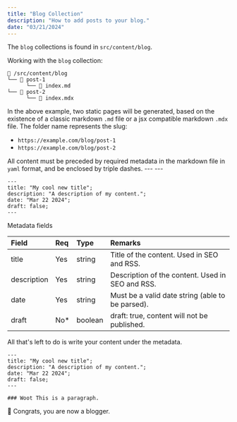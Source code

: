 ```yaml
---
title: "Blog Collection"
description: "How to add posts to your blog."
date: "03/21/2024"
---
```


The `blog` collections is found in `src/content/blog`.

Working with the `blog` collection:

```
📁 /src/content/blog
└── 📁 post-1
      └── 📄 index.md
└── 📁 post-2
      └── 📄 index.mdx
```

In the above example, two static pages will be generated, based on the existence of a classic markdown `.md` file or a jsx compatible markdown `.mdx` file. The folder name represents the slug:

- `https://example.com/blog/post-1`
- `https://example.com/blog/post-2`

All content must be preceded by required metadata in the markdown file in `yaml` format, and be enclosed by triple dashes. --- ---

```astro
---
title: "My cool new title";
description: "A description of my content.";
date: "Mar 22 2024";
draft: false;
---
```

Metadata fields

| Field       | Req  | Type    | Remarks                                          |
| :---------- | :--- | :------ | :----------------------------------------------- |
| title       | Yes  | string  | Title of the content. Used in SEO and RSS.       |
| description | Yes  | string  | Description of the content. Used in SEO and RSS. |
| date        | Yes  | string  | Must be a valid date string (able to be parsed). |
| draft       | No\* | boolean | draft: true, content will not be published.      |

All that's left to do is write your content under the metadata.

```astro
---
title: "My cool new title";
description: "A description of my content.";
date: "Mar 22 2024";
draft: false;
---

### Woot This is a paragraph.
```

🎉 Congrats, you are now a blogger.
